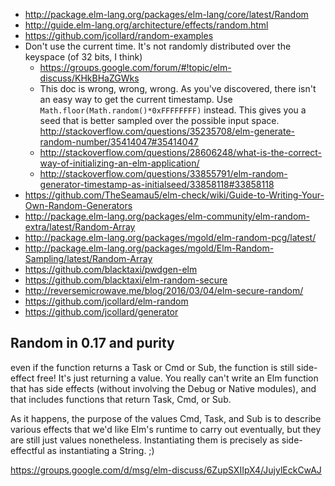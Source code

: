 - http://package.elm-lang.org/packages/elm-lang/core/latest/Random
- http://guide.elm-lang.org/architecture/effects/random.html
- https://github.com/jcollard/random-examples
- Don't use the current time. It's not randomly distributed over the keyspace (of 32 bits, I think)
  - https://groups.google.com/forum/#!topic/elm-discuss/KHkBHaZGWks
  - This doc is wrong, wrong, wrong. As you've discovered, there isn't an easy way to get the current timestamp. Use `Math.floor(Math.random()*0xFFFFFFFF)` instead. This gives you a seed that is better sampled over the possible input space. http://stackoverflow.com/questions/35235708/elm-generate-random-number/35414047#35414047
  - http://stackoverflow.com/questions/28606248/what-is-the-correct-way-of-initializing-an-elm-application/
  - http://stackoverflow.com/questions/33855791/elm-random-generator-timestamp-as-initialseed/33858118#33858118
- https://github.com/TheSeamau5/elm-check/wiki/Guide-to-Writing-Your-Own-Random-Generators
- http://package.elm-lang.org/packages/elm-community/elm-random-extra/latest/Random-Array
- http://package.elm-lang.org/packages/mgold/elm-random-pcg/latest/
- http://package.elm-lang.org/packages/mgold/Elm-Random-Sampling/latest/Random-Array
- https://github.com/blacktaxi/pwdgen-elm
- https://github.com/blacktaxi/elm-random-secure
- http://reversemicrowave.me/blog/2016/03/04/elm-secure-random/
- https://github.com/jcollard/elm-random
- https://github.com/jcollard/generator

## Random in 0.17 and purity

even if the function returns a Task or Cmd or Sub, the function is still side-effect free! It's just returning a value. You really can't write an Elm function that has side effects (without involving the Debug or Native modules), and that includes functions that return Task, Cmd, or Sub.

As it happens, the purpose of the values Cmd, Task, and Sub is to describe various effects that we'd like Elm's runtime to carry out eventually, but they are still just values nonetheless. Instantiating them is precisely as side-effectful as instantiating a String. ;)

https://groups.google.com/d/msg/elm-discuss/6ZupSXIIpX4/JujylEckCwAJ
